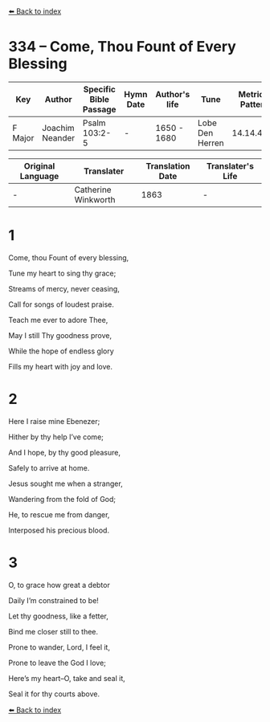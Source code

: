 [⬅️ Back to index](../README.md)

# 334 – Come, Thou Fount of Every Blessing

Key | Author   | Specific Bible Passage     |Hymn Date |Author's life |Tune |Metrical Pattern   |Composer/Source                                                                                        
-- | --------- | ---------------------------|----------|--------------|-----|-------------------|-------------   
F Major  | Joachim Neander      | Psalm 103:2-5 | -  | 1650 - 1680 | Lobe Den Herren | 14.14.4.7.8 | Chorale Book for England, 1863 

Original Language | Translater | Translation Date   | Translater's Life     
----------------- | --------- | --------------------|-------------   
\-  | Catherine Winkworth      | 1863 | -  | 1827 - 1878 



# 1

Come, thou Fount of every blessing,

Tune my heart to sing thy grace;

Streams of mercy, never ceasing,

Call for songs of loudest praise.

Teach me ever to adore Thee,

May I still Thy goodness prove,

While the hope of endless glory

Fills my heart with joy and love.



# 2

Here I raise mine Ebenezer;

Hither by thy help I’ve come;

And I hope, by thy good pleasure,

Safely to arrive at home.

Jesus sought me when a stranger,

Wandering from the fold of God;

He, to rescue me from danger,

Interposed his precious blood.



# 3

O, to grace how great a debtor

Daily I’m constrained to be!

Let thy goodness, like a fetter,

Bind me closer still to thee.

Prone to wander, Lord, I feel it,

Prone to leave the God I love;

Here’s my heart–O, take and seal it,

Seal it for thy courts above.

[⬅️ Back to index](../README.md)
